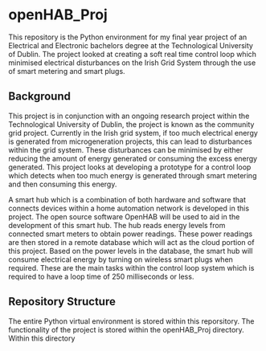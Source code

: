 # openHAB_Proj
This repository is the Python environment for my final year project of an Electrical and Electronic bachelors degree at the Technological University of Dublin. The project looked at creating a soft real time control loop which minimised electrical disturbances on the Irish Grid System through the use of smart metering and smart plugs.

## Background 
This project is in conjunction with an ongoing research project within the Technological University of Dublin, the project is known as the community grid project. Currently in the Irish grid system, if too much electrical energy is generated from microgeneration projects, this can lead to disturbances within the grid system. These disturbances can be minimised by either reducing the amount of energy generated or consuming the excess energy generated. This project looks at developing a prototype for a control loop which detects when too much energy is generated through smart metering and then consuming this energy.

A smart hub which is a combination of both hardware and software that connects devices within a home automation network is developed in this project. The open source software OpenHAB will be used to aid in the development of this smart hub. The hub reads energy levels from connected smart meters to obtain power readings. These power readings are then stored in a remote database which will act as the cloud portion of this project. Based on the power levels in the database, the smart hub will consume electrical energy by turning on wireless smart plugs when required. These are the main tasks within the control loop system which is required to have a loop time of 250 milliseconds or less.

## Repository Structure 
The entire Python virtual environment is stored within this reporsitory. The functionality of the project is stored within the openHAB_Proj directory. Within this directory 



